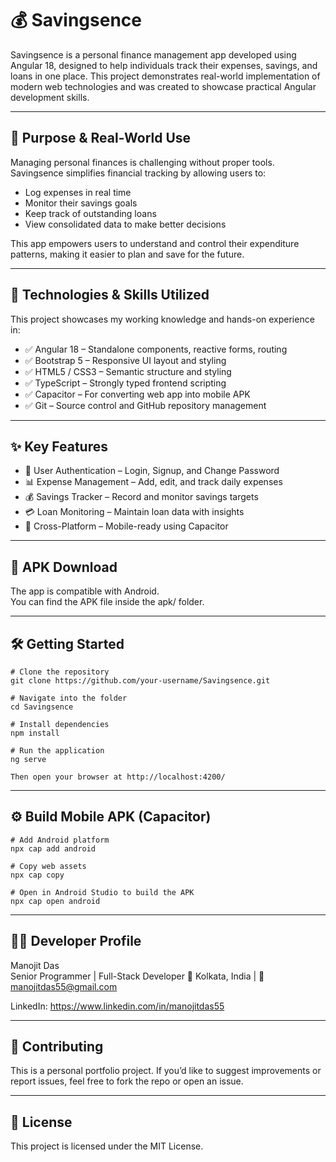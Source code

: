 # 💰 Savingsence

Savingsence is a personal finance management app developed using Angular 18, designed to help individuals track their expenses, savings, and loans in one place. This project demonstrates real-world implementation of modern web technologies and was created to showcase practical Angular development skills.

---

## 🎯 Purpose & Real-World Use

Managing personal finances is challenging without proper tools. Savingsence simplifies financial tracking by allowing users to:

- Log expenses in real time  
- Monitor their savings goals  
- Keep track of outstanding loans  
- View consolidated data to make better decisions  

This app empowers users to understand and control their expenditure patterns, making it easier to plan and save for the future.

---

## 🧠 Technologies & Skills Utilized

This project showcases my working knowledge and hands-on experience in:

- ✅ Angular 18 – Standalone components, reactive forms, routing  
- ✅ Bootstrap 5 – Responsive UI layout and styling  
- ✅ HTML5 / CSS3 – Semantic structure and styling  
- ✅ TypeScript – Strongly typed frontend scripting  
- ✅ Capacitor – For converting web app into mobile APK  
- ✅ Git – Source control and GitHub repository management  

---

## ✨ Key Features

- 🔐 User Authentication – Login, Signup, and Change Password  
- 📊 Expense Management – Add, edit, and track daily expenses  
- 💰 Savings Tracker – Record and monitor savings targets  
- 💳 Loan Monitoring – Maintain loan data with insights  
- 📱 Cross-Platform – Mobile-ready using Capacitor  

---

## 📱 APK Download

The app is compatible with Android.  
You can find the APK file inside the apk/ folder.

---

## 🛠️ Getting Started
```
# Clone the repository
git clone https://github.com/your-username/Savingsence.git

# Navigate into the folder
cd Savingsence

# Install dependencies
npm install

# Run the application
ng serve

Then open your browser at http://localhost:4200/
```
---

## ⚙️ Build Mobile APK (Capacitor)
```
# Add Android platform
npx cap add android

# Copy web assets
npx cap copy

# Open in Android Studio to build the APK
npx cap open android
```
---

## 👨‍💻 Developer Profile

Manojit Das  
Senior Programmer | Full-Stack Developer
📍 Kolkata, India | 📧 manojitdas55@gmail.com

LinkedIn: https://www.linkedin.com/in/manojitdas55

---

## 🤝 Contributing

This is a personal portfolio project. If you’d like to suggest improvements or report issues, feel free to fork the repo or open an issue.

---

## 📄 License

This project is licensed under the MIT License.
